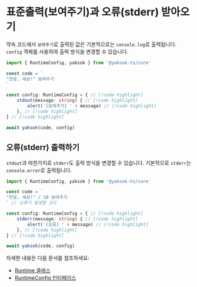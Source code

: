 # 표준출력(보여주기)과 오류(stderr) 받아오기

약속 코드에서 `보여주기`로 출력된 값은 기본적으로는 `console.log`로 출력됩니다.
`config` 객체를 사용하여 출력 방식을 변경할 수 있습니다.

<!-- prettier-ignore-start -->
```typescript
import { RuntimeConfig, yaksok } from '@yaksok-ts/core'

const code = `
"안녕, 세상!" 보여주기
`

const config: RuntimeConfig = { // [!code highlight]
    stdout(message: string) { // [!code highlight]
        alert('[보여주기] ' + message) // [!code highlight]
    }, // [!code highlight]
} // [!code highlight]

await yaksok(code, config)
```
<!-- prettier-ignore-end -->

## 오류(stderr) 출력하기

`stdout`과 마찬가지로 `stderr`도 출력 방식을 변경할 수 있습니다. 기본적으로 `stderr`는 `console.error`로 출력됩니다.

<!-- prettier-ignore-start -->

```typescript
import { RuntimeConfig, yaksok } from '@yaksok-ts/core'

const code = `
"안녕, 세상!" / 10 보여주기
` // 오류가 발생할 코드

const config: RuntimeConfig = { // [!code highlight]
    stderr(message: string) { // [!code highlight]
        alert('[오류] ' + message) // [!code highlight]
    }, // [!code highlight]
} // [!code highlight]

await yaksok(code, config)
```
<!-- prettier-ignore-end -->

자세한 내용은 다음 문서를 참조하세요:

-   [Runtime 클래스](/api/classes/Runtime)
-   [RuntimeConfig 인터페이스](/api/interfaces/RuntimeConfig)

